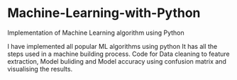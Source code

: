 # Machine-Learning-with-Python
Implementation of Machine Learning algorithm using Python

I have implemented all popular ML algorithms using python
It has all the steps used in a machine building process.
Code for Data cleaning to feature extraction, Model buliding and Model accuracy using confusion matrix and visualising the results.
